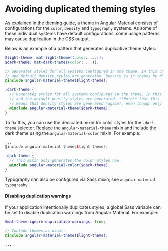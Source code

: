 # Avoiding duplicated theming styles

As explained in the [theming guide](./theming.md), a theme in Angular Material consists of
configurations for the `color`, `density` and `typography` systems. As some of these individual
systems have default configurations, some usage patterns may cause duplication in the CSS output.

Below is an example of a pattern that generates duplicative theme styles:

```scss
$light-theme: mat-light-theme((color: ...));
$dark-theme: mat-dark-theme((color: ...));

// Generates styles for all systems configured in the theme. In this case, color styles
// and default density styles are generated. Density is in themes by default.
@include angular-material-theme($light-theme);

.dark-theme {
  // Generates styles for all systems configured in the theme. In this case, color styles
  // and the default density styles are generated. **Note** that this is a problem because it
  // means that density styles are generated *again*, even though only the color should change.
  @include angular-material-theme($dark-theme);
}
```

To fix this, you can use the dedicated mixin for color styles for the `.dark-theme`
selector. Replace the `angular-material-theme` mixin and include the dark theme using the
`angular-material-color` mixin. For example:

```scss
...
@include angular-material-theme($light-theme);

.dark-theme {
  // This mixin only generates the color styles now.
  @include angular-material-color($dark-theme);
}
```

Typography can also be configured via Sass mixin; see `angular-material-typography`.  

#### Disabling duplication warnings

If your application intentionally duplicates styles, a global Sass variable can be
set to disable duplication warnings from Angular Material. For example:

```scss
$mat-theme-ignore-duplication-warnings: true;

// Include themes as usual.
@include angular-material-theme($light-theme);

...
```
